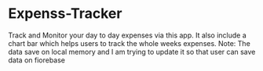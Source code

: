 # Expenss-Tracker
Track and Monitor your day to day expenses via this app. It also include a chart bar which helps users to track the whole weeks expenses. Note: The data save on local memory  and I am trying to update it so that user can save data on fiorebase 

